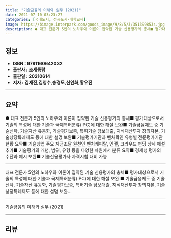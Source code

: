 ```yaml
---
title: "기술금융의 이해와 실무 (2021)"
date: 2021-07-10 03:23:27
categories: [국내도서, 전공도서-대학교재]
image: https://bimage.interpark.com/goods_image/9/8/5/3/351399853s.jpg
description: ● 대표 전문가 5인의 노하우와 이론이 집약된 기술 신용평가의 총체■ 평가대상으로서 기술의 특성에 대한 기술과 국제특허분류(IPC)에 대한 해설 보완■ 기술금융제도 중 기술신탁, 기술자산 유동화, 기술평가보증, 특허기술 담보대출, 지식재산투자 창의자본, 기술상장특례제도 등에 대한 설명
---
```


## **정보**

- **ISBN : 9791160642032**
- **출판사 : 조세통람**
- **출판일 : 20210614**
- **저자 : 김재진,김영수,송경모,신인화,황유진**

------



## **요약**

●  대표 전문가 5인의 노하우와 이론이 집약된 기술 신용평가의 총체■ 평가대상으로서 기술의 특성에 대한 기술과 국제특허분류(IPC)에 대한 해설 보완■ 기술금융제도 중 기술신탁, 기술자산 유동화, 기술평가보증, 특허기술 담보대출, 지식재산투자 창의자본, 기술상장특례제도 등에 대한 설명 보완■ 기술평가기관과 벤처확인 유형별 전문평가기관 현황 요약■ 기술창업 주요 자금조달 원천인 벤처캐피탈, 엔젤, 크라우드 펀딩 상세 해설 추가■ 기술평가의 개념, 범위, 유형 등을 다양한 차원에서 분류 요약■ 경제성 평가의 수단과 예시 보완■ 기술신용평가사 자격시험 대비 가능

------

대표 전문가 5인의 노하우와 이론이 집약된 기술 신용평가의 총체■ 평가대상으로서 기술의 특성에 대한 기술과 국제특허분류(IPC)에 대한 해설 보완
■ 기술금융제도 중 기술신탁, 기술자산 유동화, 기술평가보증, 특허기술 담보대출, 지식재산투자 창의자본, 기술상장특례제도 등에 대한 설명 보완... 

------


기술금융의 이해와 실무 (2021) 

------


## **리뷰** 

